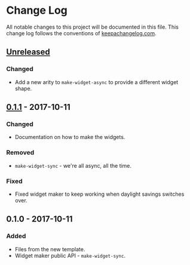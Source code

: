 # Change Log
All notable changes to this project will be documented in this file. This change log follows the conventions of [keepachangelog.com](http://keepachangelog.com/).

## [Unreleased]
### Changed
- Add a new arity to `make-widget-async` to provide a different widget shape.

## [0.1.1] - 2017-10-11
### Changed
- Documentation on how to make the widgets.

### Removed
- `make-widget-sync` - we're all async, all the time.

### Fixed
- Fixed widget maker to keep working when daylight savings switches over.

## 0.1.0 - 2017-10-11
### Added
- Files from the new template.
- Widget maker public API - `make-widget-sync`.

[Unreleased]: https://github.com/your-name/datomap-plugin/compare/0.1.1...HEAD
[0.1.1]: https://github.com/your-name/datomap-plugin/compare/0.1.0...0.1.1
